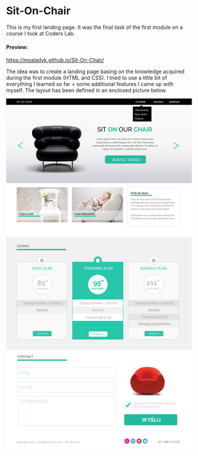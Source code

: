 # Sit-On-Chair
This is my first landing page. It was the final task of the first module on a course I took at Coders Lab.

#### Preview:
https://msaladyk.github.io/Sit-On-Chair/

The idea was to create a landing page basing on the knowledge acquired during the first module (HTML and CSS). I tried to use a little bit of everything I learned so far + some additional features I came up with myself. The layout has been defined in an enclosed picture below.



![alt text](https://github.com/msaladyk/Sit-On-Chair/blob/master/warsztat1.jpg)
